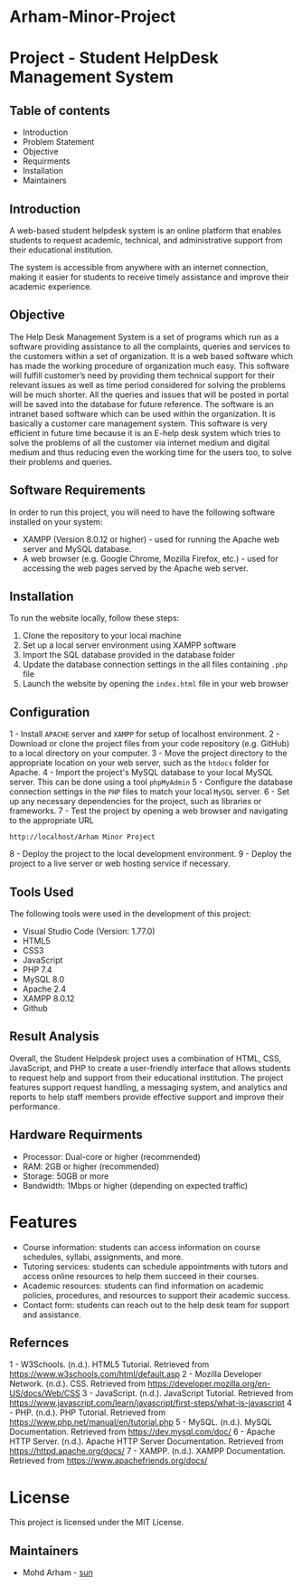 # Arham-Minor-Project
# Project - Student HelpDesk Management System


## Table of contents
- Introduction
- Problem Statement
- Objective
- Requirments
- Installation
- Maintainers


## Introduction
A web-based student helpdesk system is an online platform that enables students to request academic, technical, and administrative support from their educational institution.

The system is accessible from anywhere with an internet connection, making it easier for students to receive timely assistance and improve their academic experience.


## Objective
The Help Desk Management System is a set of programs which run as a software providing assistance to all the complaints, queries and services to the customers within a set of organization. It is a web based software which has made the working procedure of organization much easy.
This software will fulfill customer’s need by providing them technical support for their relevant issues as well as time period considered for solving the problems will be much shorter. All the queries and issues that will be posted in portal will be saved into the database for future reference. 
The software is an intranet based software which can be used within the organization. It is basically a customer care management system. This software is very efficient in future time because it is an E-help desk system which tries to solve the problems of all the customer via internet medium and digital medium and thus reducing even the working time for the users too, to solve their problems and queries. 


## Software Requirements
In order to run this project, you will need to have the following software installed on your system:
+ XAMPP (Version 8.0.12 or higher) - used for running the Apache web server and MySQL database.
+ A web browser (e.g. Google Chrome, Mozilla Firefox, etc.) - used for accessing the web pages served by the Apache web server.


## Installation
To run the website locally, follow these steps:
1. Clone the repository to your local machine
2. Set up a local server environment using XAMPP software
3. Import the SQL database provided in the database folder
4. Update the database connection settings in the all files containing `.php` file
5. Launch the website by opening the `index.html` file in your web browser

## Configuration
1 - Install `APACHE` server and `XAMPP` for setup of localhost environment.
2 - Download or clone the project files from your code repository (e.g. GitHub) to a local directory on your computer.
3 - Move the project directory to the appropriate location on your web server, such as the `htdocs` folder for Apache.
4 - Import the project's MySQL database to your local MySQL server. This can be done using a tool `phpMyAdmin`
5 - Configure the database connection settings in the `PHP` files to match your local `MySQL` server.
6 - Set up any necessary dependencies for the project, such as libraries or frameworks.
7 - Test the project by opening a web browser and navigating to the appropriate URL
```
http://localhost/Arham Minor Project
```
8 - Deploy the project to the local development environment.
9 - Deploy the project to a live server or web hosting service if necessary.


## Tools Used
The following tools were used in the development of this project:
+ Visual Studio Code (Version: 1.77.0)
+ HTML5
+ CSS3
+ JavaScript
+ PHP 7.4
+ MySQL 8.0
+ Apache 2.4
+ XAMPP 8.0.12
+ Github


## Result Analysis
Overall, the Student Helpdesk project uses a combination of HTML, CSS, JavaScript, and PHP to create a user-friendly interface that allows students to request help and support from their educational institution. The project features support request handling, a messaging system, and analytics and reports to help staff members provide effective support and improve their performance.



## Hardware Requirments
+ Processor: Dual-core or higher (recommended)
+ RAM: 2GB or higher (recommended)
+ Storage: 50GB or more
+ Bandwidth: 1Mbps or higher (depending on expected traffic)



# Features
+ Course information: students can access information on course schedules, syllabi, assignments, and more.
+ Tutoring services: students can schedule appointments with tutors and access online resources to help them succeed in their courses.
+ Academic resources: students can find information on academic policies, procedures, and resources to support their academic success.
+ Contact form: students can reach out to the help desk team for support and assistance.
## Refernces 
1 - W3Schools. (n.d.). HTML5 Tutorial. Retrieved from https://www.w3schools.com/html/default.asp
2 - Mozilla Developer Network. (n.d.). CSS. Retrieved from https://developer.mozilla.org/en-US/docs/Web/CSS
3 - JavaScript. (n.d.). JavaScript Tutorial. Retrieved from https://www.javascript.com/learn/javascript/first-steps/what-is-javascript
4 - PHP. (n.d.). PHP Tutorial. Retrieved from https://www.php.net/manual/en/tutorial.php
5 - MySQL. (n.d.). MySQL Documentation. Retrieved from https://dev.mysql.com/doc/
6 - Apache HTTP Server. (n.d.). Apache HTTP Server Documentation. Retrieved from https://httpd.apache.org/docs/
7 - XAMPP. (n.d.). XAMPP Documentation. Retrieved from https://www.apachefriends.org/docs/
# License
This project is licensed under the MIT License.

## Maintainers
- Mohd Arham - [sun](https://www.drupal.org/u/sun)
